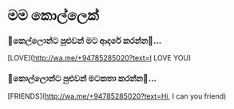 # මම කොල්ලෙක්


### 💝කෙල්ලොන්ට පුළුවන් මට ආදරේ කරන්න💞...
[LOVE](http://wa.me/+94785285020?text=I LOVE YOU)

### 💬කොල්ලොන්ට පුළුවන් මටකතා කරන්න💬...
[FRIENDS](http://wa.me/+94785285020?text=Hi, I can you friend)
